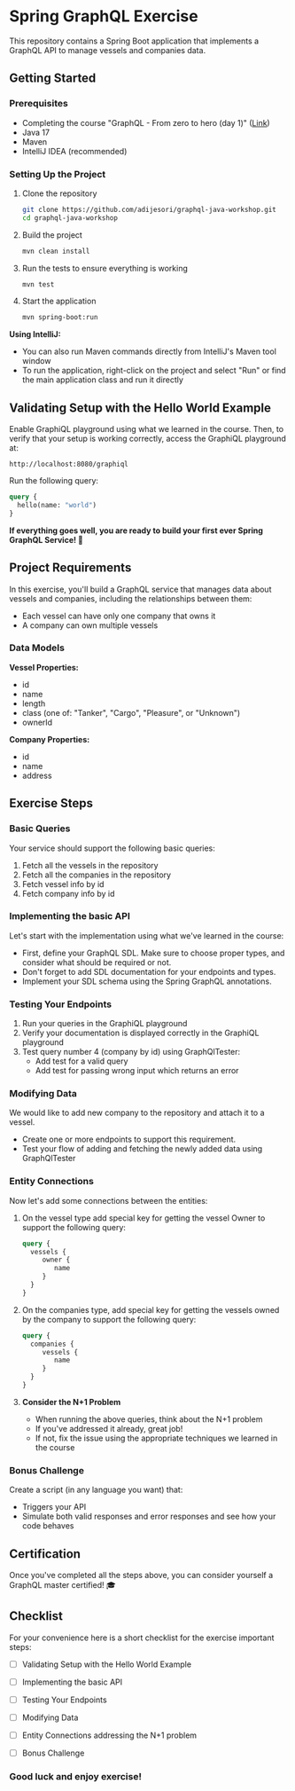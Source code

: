 # Spring GraphQL Exercise

This repository contains a Spring Boot application that implements a GraphQL API to manage vessels and companies data.

## Getting Started

### Prerequisites

- Completing the course "GraphQL - From zero to hero (day 1)" ([Link](https://docs.google.com/presentation/d/1J8llgpHgjqWmB3rK7Mh7p6x391ijsjnWg5bFUN_syXk/edit#slide=id.p1))
- Java 17
- Maven
- IntelliJ IDEA (recommended)

### Setting Up the Project

1. Clone the repository
   ```bash
   git clone https://github.com/adijesori/graphql-java-workshop.git
   cd graphql-java-workshop
   ```

2. Build the project
   ```bash
   mvn clean install
   ```

3. Run the tests to ensure everything is working
   ```bash
   mvn test
   ```

4. Start the application
   ```bash
   mvn spring-boot:run
   ```

**Using IntelliJ:**
- You can also run Maven commands directly from IntelliJ's Maven tool window
- To run the application, right-click on the project and select "Run" or find the main application class and run it directly

## Validating Setup with the Hello World Example

Enable GraphiQL playground using what we learned in the course. Then, to verify that your setup is working correctly, access the GraphiQL playground at:
```
http://localhost:8080/graphiql
```

Run the following query:
```graphql
query {
  hello(name: "world")
}
```

**If everything goes well, you are ready to build your first ever Spring GraphQL Service! 🎉**

## Project Requirements

In this exercise, you'll build a GraphQL service that manages data about vessels and companies, including the relationships between them:
- Each vessel can have only one company that owns it
- A company can own multiple vessels

### Data Models

**Vessel Properties:**
- id
- name
- length
- class (one of: "Tanker", "Cargo", "Pleasure", or "Unknown")
- ownerId

**Company Properties:**
- id
- name
- address

## Exercise Steps

### Basic Queries

Your service should support the following basic queries:
1. Fetch all the vessels in the repository
2. Fetch all the companies in the repository
3. Fetch vessel info by id
4. Fetch company info by id

### Implementing the basic API

Let's start with the implementation using what we've learned in the course:
- First, define your GraphQL SDL. Make sure to choose proper types, and consider what should be required or not.
- Don't forget to add SDL documentation for your endpoints and types.
- Implement your SDL schema using the Spring GraphQL annotations.

### Testing Your Endpoints

1. Run your queries in the GraphiQL playground
2. Verify your documentation is displayed correctly in the GraphiQL playground
3. Test query number 4 (company by id) using GraphQlTester:
   - Add test for a valid query
   - Add test for passing wrong input which returns an error

### Modifying Data

We would like to add new company to the repository and attach it to a vessel. 
- Create one or more endpoints to support this requirement.
- Test your flow of adding and fetching the newly added data using GraphQlTester

### Entity Connections

Now let's add some connections between the entities:

1. On the vessel type add special key for getting the vessel Owner to support the following query:
   ```graphql
   query {
     vessels {
        owner {
           name
        }
     }
   }
   ```

2. On the companies type, add special key for getting the vessels owned by the company to support the following query:
   ```graphql
   query {
     companies {
        vessels {
           name
        }
     }
   }
   ```

3. **Consider the N+1 Problem**
    - When running the above queries, think about the N+1 problem
    - If you've addressed it already, great job!
    - If not, fix the issue using the appropriate techniques we learned in the course

### Bonus Challenge

Create a script (in any language you want) that:
- Triggers your API
- Simulate both valid responses and error responses and see how your code behaves

## Certification

Once you've completed all the steps above, you can consider yourself a GraphQL master certified! 🎓

## Checklist

For your convenience here is a short checklist for the exercise important steps:

- [ ] Validating Setup with the Hello World Example
- [ ] Implementing the basic API
- [ ] Testing Your Endpoints
- [ ] Modifying Data
- [ ] Entity Connections addressing the N+1 problem
- [ ] Bonus Challenge


### Good luck and enjoy exercise!